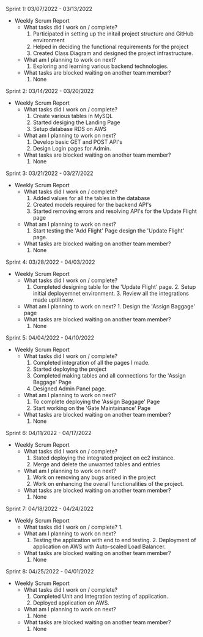 Sprint 1: 03/07/2022 - 03/13/2022
- Weekly Scrum Report
	- What tasks did I work on / complete?
		1. Participated in setting up the initail project structure and GitHub environment
		2. Helped in deciding the functional requirements for the project
		3. Created Class Diagram and designed the project infrastructure.
	- What am I planning to work on next?
		1. Exploring and learning various backend technologies.
	- What tasks are blocked waiting on another team member?
		1. None



Sprint 2: 03/14/2022 - 03/20/2022
- Weekly Scrum Report
	- What tasks did I work on / complete?
		1. Create various tables in MySQL
		2. Started desiging the Landing Page
		3. Setup database RDS on AWS
	- What am I planning to work on next?
		1. Develop basic GET and POST API's
		2. Design Login pages for Admin.
	- What tasks are blocked waiting on another team member?
		1. None


Sprint 3: 03/21/2022 - 03/27/2022
- Weekly Scrum Report
	- What tasks did I work on / complete?
		1. Added values for all the tables in the database
		2. Created models required for the backend API's
		3. Started removing errors and resolving API's for the Update Flight page
	- What am I planning to work on next?
		1. Start testing the 'Add Flight' Page design the 'Update Flight' page.
	- What tasks are blocked waiting on another team member?
		1. None
 

Sprint 4: 03/28/2022 - 04/03/2022
- Weekly Scrum Report
	- What tasks did I work on / complete?
		1. Completed designing table for the 'Update Flight' page.
    		2. Setup initial deployemnet environment.
    		3. Review all the integrations made uptill now.
	- What am I planning to work on next?
    		1. Design the 'Assign Baggage' page
	- What tasks are blocked waiting on another team member?
		1. None


Sprint 5: 04/04/2022 - 04/10/2022
- Weekly Scrum Report
	- What tasks did I work on / complete?
		1. Completed integration of all the pages I made.
		2. Started deploying the project
		3. Completed making tables and all connections for the 'Assign Baggage' Page
        2. Designed Admin Panel page.
	- What am I planning to work on next?
		1. To complete deploying the 'Assign Baggage' Page
		2. Start working on the 'Gate Maintainance' Page
	- What tasks are blocked waiting on another team member?
		1. None



Sprint 6: 04/11/2022 - 04/17/2022
- Weekly Scrum Report
	- What tasks did I work on / complete?
		1. Stated deploying the integrated project on ec2 instance.
		2. Merge and delete the unwanted tables and entries
	- What am I planning to work on next?
		1. Work on removing any bugs arised in the project
		2. Work on enhancing the overall functionalities of the project.
	- What tasks are blocked waiting on another team member?
		1. None


Sprint 7: 04/18/2022 - 04/24/2022
- Weekly Scrum Report
	- What tasks did I work on / complete?
		1. 
	- What am I planning to work on next?
		1. Testing the application with end to end testing.
        	2. Deployment of application on AWS with Auto-scaled Load Balancer.
	- What tasks are blocked waiting on another team member?
		1. None



Sprint 8: 04/25/2022 - 04/01/2022
- Weekly Scrum Report
	- What tasks did I work on / complete?
		1. Completed Unit and Integration testing of application.
		2. Deployed application on AWS.
	- What am I planning to work on next?
		1. None
	- What tasks are blocked waiting on another team member?
		1. None

